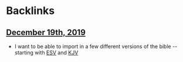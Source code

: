 
# Backlinks
## [December 19th, 2019](<December 19th, 2019.md>)
- I want to be able to import in a few different versions of the bible -- starting with [ESV](<ESV.md>) and [KJV](<KJV.md>)

